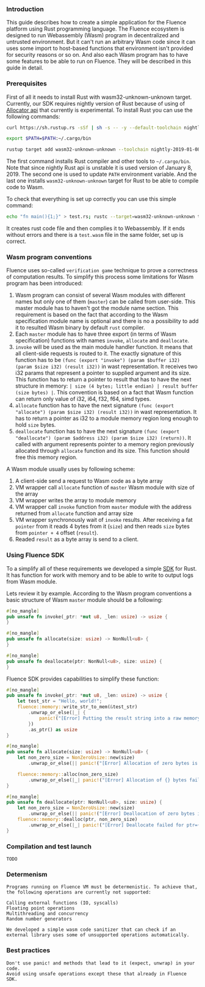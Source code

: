 ### Introduction

This guide describes how to create a simple application for the Fluence platform using Rust programming language. The Fluence ecosystem is designed to run Webassembly (Wasm) program in decentralized and untrusted environment. But it can't run an arbitrary Wasm code since it can uses some import to host-based functions that environment isn't provided for security reasons or so on. And also each Wasm program has to have some features to be able to run on Fluence. They will be described in this guide in detail.  

### Prerequisites

First of all it needs to install Rust with wasm32-unknown-unknown target. Currently, our SDK requires nightly version of Rust because of using of [Allocator api](https://doc.rust-lang.org/beta/std/alloc/trait.Alloc.html) that currently is experimental. To install Rust you can use the following commands:

```bash
curl https://sh.rustup.rs -sSf | sh -s -- -y --default-toolchain nightly-2019-01-08

export $PATH=$PATH:~/.cargo/bin

rustup target add wasm32-unknown-unknown --toolchain nightly-2019-01-08
```

The first command installs Rust compiler and other tools to `~/.cargo/bin`. Note that since nightly Rust api is unstable it is used version of January 8, 2019. The second one is used to update `PATH` environment variable. And the last one installs `wasm32-unknown-unknown` target for Rust to be able to compile code to Wasm.

To check that everything is set up correctly you can use this simple command:

```bash
echo "fn main(){1;}" > test.rs; rustc --target=wasm32-unknown-unknown test.rs
```

It creates rust code file and then complies it to Webassembly. If it ends without errors and there is a `test.wasm` file in the same folder, set up is correct.

### Wasm program conventions

Fluence uses so-called `verification game` technique to prove a correctness of computation results. To simplify this process some limitations for Wasm program has been introduced:

1. Wasm program can consist of several Wasm modules with different names but only one of them (`master`) can be called from user-side. This master module has to haven't got the module name section. This requirement is based on the fact that according to the Wasm specification module name is optional and there is no a possibility to add it to resulted Wasm binary by default `rust` compiler.
2. Each `master` module has to have three export (in terms of Wasm specification) functions with names `invoke`, `allocate` and `deallocate`.
3. `invoke` will be used as the main module handler function. It means that all client-side requests is routed to it. The exactly signature of this function has to be `(func (export "invoke") (param $buffer i32) (param $size i32) (result i32))` in wast representation. It receives two i32 params that represent a pointer to supplied argument and its size.  
  This function has to return a pointer to result that has to have the next structure in memory: `| size (4 bytes; little endian) | result buffer (size bytes) |`. This convention is based on a fact that Wasm function can return only value of i32, i64, f32, f64, simd types.
4. `allocate` function has to have the next signature `(func (export "allocate") (param $size i32) (result i32))` in wast representation. It has to return a pointer as i32 to a module memory region long enough to hold `size` bytes.
5. `deallocate` function has to have the next signature `(func (export "deallocate") (param $address i32) (param $size i32) (return))`. It called with argument represents pointer to a memory region previously allocated through `allocate` function and its size. This function should free this memory region.

A Wasm module usually uses by following scheme: 
1. A client-side send a request to Wasm code as a byte array
2. VM wrapper call `allocate` function of `master` Wasm module with size of the array
3. VM wrapper writes the array to module memory
4. VM wrapper call `invoke` function from `master` module with the address returned from `allocate` function and array size
5. VM wrapper synchronously wait of `invoke` results. After receiving a fat `pointer` from it reads 4 bytes from it (`size`) and then reads `size` bytes from `pointer + 4` offset (`result`).
6. Readed `result` as a byte array is send to a client.

### Using Fluence SDK

To a simplify all of these requirements we developed a simple [SDK](https://docs.rs/fluence_sdk) for Rust. It has function for work with memory and to be able to write to output logs from Wasm module.

Lets review it by example. According to the Wasm program conventions a basic structure of Wasm `master` module should be a following:

```Rust
#[no_mangle]
pub unsafe fn invoke(_ptr: *mut u8, _len: usize) -> usize {
}

#[no_mangle]
pub unsafe fn allocate(size: usize) -> NonNull<u8> {
}

#[no_mangle]
pub unsafe fn deallocate(ptr: NonNull<u8>, size: usize) {
}
```

Fluence SDK provides capabilities to simplify these function:

```Rust
#[no_mangle]
pub unsafe fn invoke(_ptr: *mut u8, _len: usize) -> usize {
    let test_str = "Hello, world!";
    fluence::memory::write_str_to_mem(&test_str)
        .unwrap_or_else(|_| {
            panic!("[Error] Putting the result string into a raw memory was failed")
        })
        .as_ptr() as usize
}

#[no_mangle]
pub unsafe fn allocate(size: usize) -> NonNull<u8> {
    let non_zero_size = NonZeroUsize::new(size)
        .unwrap_or_else(|| panic!("[Error] Allocation of zero bytes is not allowed."));

    fluence::memory::alloc(non_zero_size)
        .unwrap_or_else(|_| panic!("[Error] Allocation of {} bytes failed.", size))
}

#[no_mangle]
pub unsafe fn deallocate(ptr: NonNull<u8>, size: usize) {
    let non_zero_size = NonZeroUsize::new(size)
        .unwrap_or_else(|| panic!("[Error] Deallocation of zero bytes is not allowed."));
    fluence::memory::dealloc(ptr, non_zero_size)
        .unwrap_or_else(|_| panic!("[Error] Deallocate failed for ptr={:?} size={}.", ptr, size));
}
```

### Compilation and test launch
    TODO
    
### Determenism
    Programs running on Fluence VM must be determenistic. To achieve that, the following operations are currently not supported:
    
    Calling external functions (IO, syscalls)
    Floating point operations
    Multithreading and concurrency
    Random number generators
    
    We developed a simple wasm code sanitizer that can check if an external library uses some of unsupported operations automatically.
    
### Best practices
    Don't use panic! and methods that lead to it (expect, unwrap) in your code.
    Avoid using unsafe operations except these that already in Fluence SDK.
